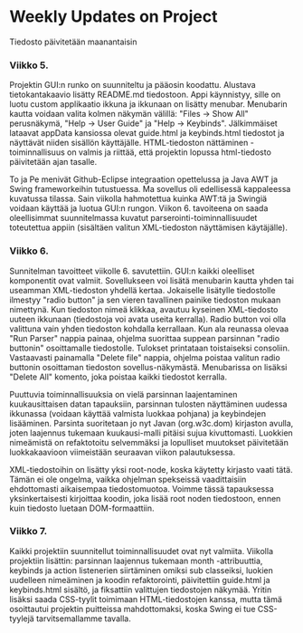 # Weekly Updates on Project

Tiedosto päivitetään maanantaisin

### Viikko 5.

Projektin GUI:n runko on suunniteltu ja pääosin koodattu. Alustava tietokantakaavio lisätty README.md tiedostoon. Appi käynnistyy, sille on luotu custom applikaatio ikkuna ja ikkunaan on lisätty menubar. Menubarin kautta voidaan valita kolmen näkymän välillä: "Files -> Show All" perusnäkymä, "Help -> User Guide" ja "Help -> Keybinds". Jälkimmäiset lataavat appData kansiossa olevat guide.html ja keybinds.html tiedostot ja näyttävät niiden sisällön käyttäjälle. HTML-tiedoston nättäminen -toiminnallisuus on valmis ja riittää, että projektin lopussa html-tiedosto päivitetään ajan tasalle.

To ja Pe menivät Github-Eclipse integraation opettelussa ja Java AWT ja Swing frameworkeihin tutustuessa. Ma sovellus oli edellisessä kappaleessa kuvatussa tilassa. Sain viikolla hahmotettua kuinka AWT:tä ja Swingiä voidaan käyttää ja luotua GUI:n rungon. Viikon 6. tavoiteena on saada oleellisimmat suunnitelmassa kuvatut parserointi-toiminnallisuudet toteutettua appiin (sisältäen valitun XML-tiedoston näyttämisen käytäjälle).

### Viikko 6.

Sunnitelman tavoitteet viikolle 6. savutettiin. GUI:n kaikki oleelliset komponentit ovat valmiit. Sovellukseen voi lisätä menubarin kautta yhden tai useamman XML-tiedoston yhdellä kertaa. Jokaiselle lisätylle tiedostolle ilmestyy "radio button" ja sen vieren tavallinen painike tiedoston mukaan nimettynä. Kun tiedoston nimeä klikkaa, avautuu kyseinen XML-tiedosto uuteen ikkunaan (tiedostoja voi avata useita kerralla). Radio button voi olla valittuna vain yhden tiedoston kohdalla kerrallaan. Kun ala reunassa olevaa "Run Parser" nappia painaa, ohjelma suorittaa suppean parsinnan "radio buttonin" osoittamalle tiedostolle. Tulokset printataan toistaiseksi consoliin. Vastaavasti painamalla "Delete file" nappia, ohjelma poistaa valitun radio buttonin osoittaman tiedoston sovellus-näkymästä. Menubarissa on lisäksi "Delete All" komento, joka poistaa kaikki tiedostot kerralla.

Puuttuvia toiminnallisuuksia on vielä parsinnan laajentaminen kuukausittaisen datan tapauksiin, parsinnan tulosten näyttäminen uudessa ikkunassa (voidaan käyttää valmista luokkaa pohjana) ja keybindejen lisääminen. Parsinta suoritetaan jo nyt Javan (org.w3c.dom) kirjaston avulla, joten laajennus tukemaan kuukausi-malli pitäisi sujua kivuttomasti. Luokkien nimeämistä on refaktotoitu selvemmäksi ja lopulliset muutokset päivitetään luokkakaavioon viimeistään seuraavan viikon palautuksessa.

XML-tiedostoihin on lisätty yksi <balance> root-node, koska käytetty kirjasto vaati tätä. Tämän ei ole ongelma, vaikka ohjelman spekseissä vaadittaisiin ehdottomasti aikaisempaa tiedostomuotoa. Voimme tässä tapauksessa yksinkertaisesti kirjoittaa koodin, joka lisää root noden tiedostoon, ennen kuin tiedosto luetaan DOM-formaattiin.
  
### Viikko 7.
  
Kaikki projektiin suunnitellut toiminnallisuudet ovat nyt valmiita. Viikolla projektiin lisättin: parsinnan laajennus tukemaan month -attribuuttia, keybinds ja action listenerien siirtäminen omiksi sub classeiksi, luokien uudelleen nimeäminen ja koodin refaktorointi, päivitettiin guide.html ja keybinds.html sisältö, ja fiksattiin valittujen tiedostojen näkymää. Yritin lisäksi saada CSS-tyylit toimimaan HTML-tiedostojen kanssa, mutta tämä osoittautui projektin puitteissa mahdottomaksi, koska Swing ei tue CSS-tyylejä tarvitsemallamme tavalla. 
